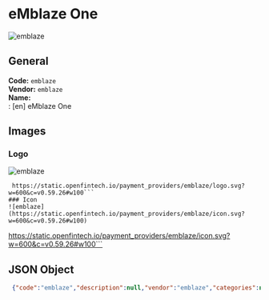 # eMblaze One 
![emblaze](https://static.openfintech.io/payment_providers/emblaze/logo.svg?w=600&c=v0.59.26#w100)  
## General 
**Code:** `emblaze`  
**Vendor:** `emblaze`  
**Name:**  
:	[en] eMblaze One  
## Images 
### Logo 
![emblaze](https://static.openfintech.io/payment_providers/emblaze/logo.svg?w=600&c=v0.59.26#w100)  
```
 https://static.openfintech.io/payment_providers/emblaze/logo.svg?w=600&c=v0.59.26#w100```  
### Icon 
![emblaze](https://static.openfintech.io/payment_providers/emblaze/icon.svg?w=600&c=v0.59.26#w100)  
```
 https://static.openfintech.io/payment_providers/emblaze/icon.svg?w=600&c=v0.59.26#w100```  
## JSON Object 
```json
 {"code":"emblaze","description":null,"vendor":"emblaze","categories":null,"countries":null,"payment_method":null,"payout_method":null,"metadata":{"about_payments_code":"emblaze"},"name":{"en":"eMblaze One"}}```  
